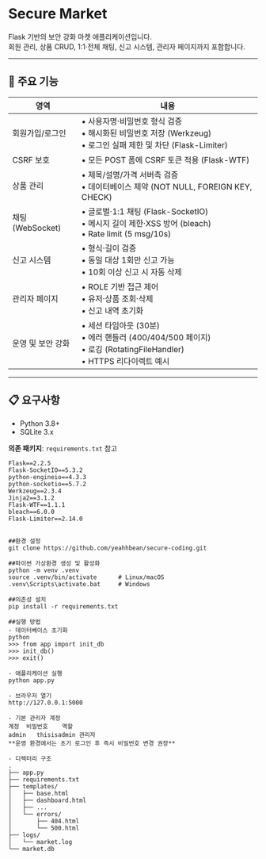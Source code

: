 # Secure Market

Flask 기반의 보안 강화 마켓 애플리케이션입니다.  
회원 관리, 상품 CRUD, 1:1·전체 채팅, 신고 시스템, 관리자 페이지까지 포함합니다.

---

## 🌟 주요 기능

| 영역               | 내용                                                                                 |
|------------------|------------------------------------------------------------------------------------|
| 회원가입/로그인       | • 사용자명·비밀번호 형식 검증<br>• 해시화된 비밀번호 저장 (Werkzeug)<br>• 로그인 실패 제한 및 차단 (Flask-Limiter) |
| CSRF 보호         | • 모든 POST 폼에 CSRF 토큰 적용 (Flask-WTF)                                           |
| 상품 관리           | • 제목/설명/가격 서버측 검증<br>• 데이터베이스 제약 (NOT NULL, FOREIGN KEY, CHECK)         |
| 채팅 (WebSocket)    | • 글로벌·1:1 채팅 (Flask-SocketIO)<br>• 메시지 길이 제한·XSS 방어 (bleach)<br>• Rate limit (5 msg/10s) |
| 신고 시스템          | • 형식·길이 검증<br>• 동일 대상 1회만 신고 가능<br>• 10회 이상 신고 시 자동 삭제          |
| 관리자 페이지        | • ROLE 기반 접근 제어<br>• 유저·상품 조회·삭제<br>• 신고 내역 초기화                   |
| 운영 및 보안 강화     | • 세션 타임아웃 (30분)<br>• 에러 핸들러 (400/404/500 페이지)<br>• 로깅 (RotatingFileHandler)<br>• HTTPS 리다이렉트 예시 |

---

## 📋 요구사항

- Python 3.8+
- SQLite 3.x

**의존 패키지**: `requirements.txt` 참고

```text
Flask==2.2.5
Flask-SocketIO==5.3.2
python-engineio==4.3.3
python-socketio==5.7.2
Werkzeug==2.3.4
Jinja2==3.1.2
Flask-WTF==1.1.1
bleach==6.0.0
Flask-Limiter==2.14.0


##환경 설정
git clone https://github.com/yeahhbean/secure-coding.git

##파이썬 가상환경 생성 및 활성화
python -m venv .venv
source .venv/bin/activate      # Linux/macOS
.venv\Scripts\activate.bat     # Windows

##의존성 설치
pip install -r requirements.txt

##실행 방법
- 데이터베이스 초기화
python
>>> from app import init_db
>>> init_db()
>>> exit()

- 애플리케이션 실행
python app.py

- 브라우저 열기
http://127.0.0.1:5000

- 기본 관리자 계정
계정	비밀번호	역할
admin	thisisadmin	관리자
**운영 환경에서는 초기 로그인 후 즉시 비밀번호 변경 권장**

- 디렉터리 구조
.
├── app.py
├── requirements.txt
├── templates/
│   ├── base.html
│   ├── dashboard.html
│   ├── ...
│   └── errors/
│       ├── 404.html
│       └── 500.html
├── logs/
│   └── market.log
└── market.db
